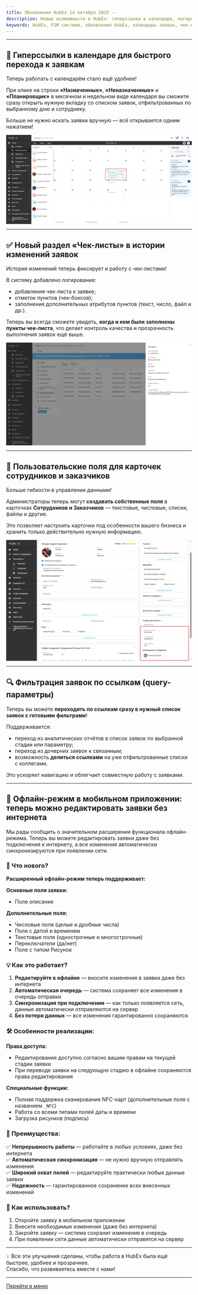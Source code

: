 ```yaml
---
title: Обновления HubEx 14 октября 2025 --
description: Новые возможности в HubEx: гиперссылки в календаре, логирование чек-листов, пользовательские поля для сотрудников и заказчиков, а также фильтрация заявок по ссылкам. Редактирование полей заявки в офлайне. Работайте быстрее и эффективнее с обновлённой FSM-системой HubEx! 
keywords: HubEx, FSM система, обновления HubEx, календарь заявок, чек-листы, история изменений, пользовательские поля, фильтрация заявок, автоматизация выездных работ, CRM, управление сотрудниками, управление заказчиками, цифровизация сервисных процессов, офлайн, редактирование заявок
--- 
```


<html></html><hr>
<body>
<h2>🔗 Гиперссылки в календаре для быстрого перехода к заявкам</h2>
<p>Теперь работать с календарём стало ещё удобнее!</p>
<p>При клике на строки <strong>«Назначенные»</strong>, <strong>«Неназначенные»</strong> и <strong>«Планировщик»</strong> в месячном и недельном виде календаря вы сможете сразу открыть нужную вкладку со списком заявок, отфильтрованных по выбранному дню и сотруднику.</p>
<p>Больше не нужно искать заявки вручную — всё открывается одним нажатием!</p>
<div><img style="margin: 0 auto; display: block; max-width: 100%;" src="/attachments/images/FAQ/RELEASENOTES/AdditionalFieldsUsers1410/2025-10-14_09-16-10.png" alt="Календарь и ссылки" /></div>

<hr>

<h2>✅ Новый раздел «Чек-листы» в истории изменений заявок</h2>
<p>История изменений теперь фиксирует и работу с чек-листами!</p>
<p>В систему добавлено логирование:</p>
<ul>
  <li>добавления чек-листа к заявке;</li>
  <li>отметок пунктов (чек-боксов);</li>
  <li>заполнения дополнительных атрибутов пунктов (текст, число, файл и др.).</li>
</ul>
<p>Теперь вы всегда сможете увидеть, <strong>когда и кем были заполнены пункты чек-листа</strong>, что делает контроль качества и прозрачность выполнения заявок ещё выше.</p>
<div><img style="margin: 0 auto; display: block; max-width: 100%;" src="/attachments/images/FAQ/RELEASENOTES/AdditionalFieldsUsers1410/2025-10-14_09-34-47.png" alt="Чек-листы в истории изменений" /></div>

<hr>

<h2>👥 Пользовательские поля для карточек сотрудников и заказчиков</h2>
<p>Больше гибкости в управлении данными!</p>
<p>Администраторы теперь могут <strong>создавать собственные поля</strong> в карточках <strong>Сотрудников и Заказчиков</strong> — текстовые, числовые, списки, файлы и другие.</p>
<p>Это позволяет настроить карточки под особенности вашего бизнеса и хранить только действительно нужную информацию.</p>
<div><img style="margin: 0 auto; display: block; max-width: 100%;" src="/attachments/images/FAQ/RELEASENOTES/AdditionalFieldsUsers1410/2025-10-14_09-29-39.png" alt="Пользовательские поля для сотрудников и заказчиков" /></div>

<hr>

<h2>🔍 Фильтрация заявок по ссылкам (query-параметры)</h2>
<p>Теперь вы можете <strong>переходить по ссылкам сразу в нужный список заявок с готовыми фильтрами</strong>!</p>
<p>Поддерживается:</p>
<ul>
  <li>переход из аналитических отчётов в список заявок по выбранной стадии или параметру;</li>
  <li>переход из дочерних заявок к связанным;</li>
  <li>возможность <strong>делиться ссылками</strong> на уже отфильтрованные списки с коллегами.</li>
</ul>
<p>Это ускоряет навигацию и облегчает совместную работу с заявками.</p>

<hr>

<h2>📱 Офлайн-режим в мобильном приложении: теперь можно редактировать заявки без интернета</h2>
<p>Мы рады сообщить о значительном расширении функционала офлайн-режима. Теперь вы можете редактировать заявки даже без подключения к интернету, а все изменения автоматически синхронизируются при появлении сети.</p>
<h3>🚀 Что нового?</h3>
<p><strong>Расширенный офлайн-режим теперь поддерживает:</strong></p>
<p><strong>Основные поля заявки:</strong></p>
<ul>
<li>Поле описание</li>
</ul>
<p><strong>Дополнительные поля:</strong></p>
<ul>
<li>Числовые поля (целые и дробные числа)</li>
<li>Поля с датой и временем</li>
<li>Текстовые поля (однострочные и многострочные)</li>
<li>Переключатели (да/нет)</li>
<li>Поле с типом Рисунок</li>
</ul>
<h3>💡 Как это работает?</h3>
<ol>
<li><strong>Редактируйте в офлайне</strong> &mdash; вносите изменения в заявки даже без интернета</li>
<li><strong>Автоматическая очередь</strong> &mdash; система сохраняет все изменения в очередь отправки</li>
<li><strong>Синхронизация при подключении</strong> &mdash; как только появляется сеть, данные автоматически отправляются на сервер</li>
<li><strong>Без потери данных</strong> &mdash; все изменения гарантированно сохраняются</li>
</ol>
<h3>🛠️ Особенности реализации:</h3>
<p><strong>Права доступа:</strong></p>
<ul>
<li>Редактирование доступно согласно вашим правам на текущей стадии заявки</li>
<li>При переводе заявки на следующую стадию в офлайне сохраняются права редактирования</li>
</ul>
<p><strong>Специальные функции:</strong></p>
<ul>
<li>Полная поддержка сканирования NFC-карт (дополнительные поля с названием <code class="skipProofing" spellcheck="false">_NFC</code>)</li>
<li>Работа со всеми типами полей даты и времени</li>
<li>Загрузка рисунков (подпись)</li>
</ul>
<h3>🎯 Преимущества:</h3>
<p>✅ <strong>Непрерывность работы</strong> &mdash; работайте в любых условиях, даже без интернета<br />✅ <strong>Автоматическая синхронизация</strong> &mdash; не нужно вручную отправлять изменения<br />✅ <strong>Широкий охват полей</strong> &mdash; редактируйте практически любые данные заявки<br />✅ <strong>Надежность</strong> &mdash; гарантированное сохранение всех внесенных изменений</p>
<h3>📌 Как использовать?</h3>
<ol>
<li>Откройте заявку в мобильном приложении</li>
<li>Внесите необходимые изменения (даже без интернета)</li>
<li>Закройте заявку &mdash; система сохранит изменения в очередь</li>
<li>При появлении сети данные автоматически отправятся на сервер</li>
</ol>

<hr>



<p>💡 Все эти улучшения сделаны, чтобы работа в HubEx была ещё быстрее, удобнее и прозрачнее.<br>
Спасибо, что развиваетесь вместе с нами!</p>
<hr>
<p><a href="http://wiki.hubex.ru">Перейти в меню</a></p>
</body>
